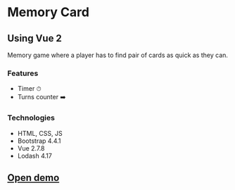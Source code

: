 # Memory Card
## Using Vue 2

Memory game where a player has to find pair of cards as quick as they can.

### Features
- Timer ⏱ 
- Turns counter ➡️

### Technologies
- HTML, CSS, JS
- Bootstrap 4.4.1
- Vue 2.7.8
- Lodash 4.17

## [Open demo](https://apalevich.github.io/vue_memorycard/)
